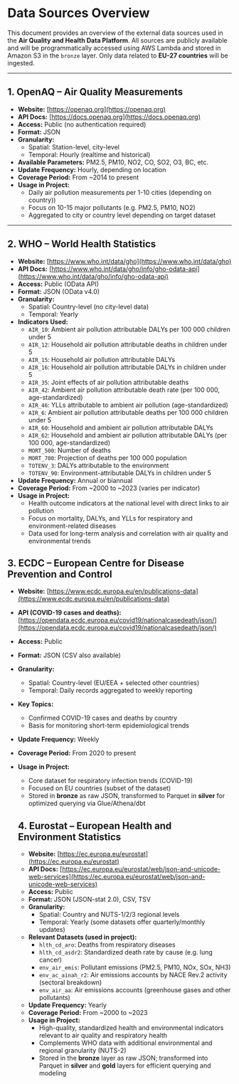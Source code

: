# Data Sources Overview

This document provides an overview of the external data sources used in the **Air Quality and Health Data Platform**. All sources are publicly available and will be programmatically accessed using AWS Lambda and stored in Amazon S3 in the `bronze` layer. Only data related to **EU-27 countries** will be ingested.

---

## 1. OpenAQ – Air Quality Measurements

- **Website:** [https://openaq.org](https://openaq.org)
- **API Docs:** [https://docs.openaq.org](https://docs.openaq.org)
- **Access:** Public (no authentication required)
- **Format:** JSON
- **Granularity:**
  - Spatial: Station-level, city-level
  - Temporal: Hourly (realtime and historical)
- **Available Parameters:** PM2.5, PM10, NO2, CO, SO2, O3, BC, etc.
- **Update Frequency:** Hourly, depending on location
- **Coverage Period:** From ~2014 to present
- **Usage in Project:**
  - Daily air pollution measurements per 1-10 cities (depending on country))
  - Focus on 10-15 major pollutants (e.g. PM2.5, PM10, NO2)
  - Aggregated to city or country level depending on target dataset

---

## 2. WHO – World Health Statistics

- **Website:** [https://www.who.int/data/gho](https://www.who.int/data/gho)
- **API Docs:** [https://www.who.int/data/gho/info/gho-odata-api](https://www.who.int/data/gho/info/gho-odata-api)
- **Access:** Public (OData API)
- **Format:** JSON (OData v4.0)
- **Granularity:**
  - Spatial: Country-level (no city-level data)
  - Temporal: Yearly
- **Indicators Used:**
  * `AIR_10`: Ambient air pollution attributable DALYs per 100 000 children under 5
  * `AIR_12`: Household air pollution attributable deaths in children under 5
  * `AIR_15`: Household air pollution attributable DALYs
  * `AIR_16`: Household air pollution attributable DALYs in children under 5
  * `AIR_35`: Joint effects of air pollution attributable deaths
  * `AIR_42`: Ambient air pollution attributable death rate (per 100 000, age-standardized)
  * `AIR_46`: YLLs attributable to ambient air pollution (age-standardized)
  * `AIR_6`: Ambient air pollution attributable deaths per 100 000 children under 5
  * `AIR_60`: Household and ambient air pollution attributable DALYs
  * `AIR_62`: Household and ambient air pollution attributable DALYs (per 100 000, age-standardized)
  * `MORT_500`: Number of deaths
  * `MORT_700`: Projection of deaths per 100 000 population
  * `TOTENV_3`: DALYs attributable to the environment
  * `TOTENV_90`: Environment-attributable DALYs in children under 5
- **Update Frequency:** Annual or biannual
- **Coverage Period:** From ~2000 to ~2023 (varies per indicator)
- **Usage in Project:**
  * Health outcome indicators at the national level with direct links to air pollution
  * Focus on mortality, DALYs, and YLLs for respiratory and environment-related diseases
  * Data used for long-term analysis and correlation with air quality and environmental trends

## 3. ECDC – European Centre for Disease Prevention and Control

* **Website:** [https://www.ecdc.europa.eu/en/publications-data](https://www.ecdc.europa.eu/en/publications-data)
* **API (COVID-19 cases and deaths):** [https://opendata.ecdc.europa.eu/covid19/nationalcasedeath/json/](https://opendata.ecdc.europa.eu/covid19/nationalcasedeath/json/)
* **Access:** Public
* **Format:** JSON (CSV also available)
* **Granularity:**

  * Spatial: Country-level (EU/EEA + selected other countries)
  * Temporal: Daily records aggregated to weekly reporting
* **Key Topics:**

  * Confirmed COVID-19 cases and deaths by country
  * Basis for monitoring short-term epidemiological trends
* **Update Frequency:** Weekly
* **Coverage Period:** From 2020 to present
* **Usage in Project:**

  * Core dataset for respiratory infection trends (COVID-19)
  * Focused on EU countries (subset of the dataset)
  * Stored in **bronze** as raw JSON, transformed to Parquet in **silver** for optimized querying via Glue/Athena/dbt

  ## 4. Eurostat – European Health and Environment Statistics


  * **Website:** [https://ec.europa.eu/eurostat](https://ec.europa.eu/eurostat)
  * **API Docs:** [https://ec.europa.eu/eurostat/web/json-and-unicode-web-services](https://ec.europa.eu/eurostat/web/json-and-unicode-web-services)
  * **Access:** Public
  * **Format:** JSON (JSON-stat 2.0), CSV, TSV
  * **Granularity:**
    * Spatial: Country and NUTS-1/2/3 regional levels
    * Temporal: Yearly (some datasets offer quarterly/monthly updates)
  * **Relevant Datasets (used in project):**
    * `hlth_cd_aro`: Deaths from respiratory diseases
    * `hlth_cd_asdr2`: Standardized death rate by cause (e.g. lung cancer)
    * `env_air_emis`: Pollutant emissions (PM2.5, PM10, NOx, SOx, NH3)
    * `env_ac_ainah_r2`: Air emissions accounts by NACE Rev.2 activity (sectoral breakdown)
    * `env_air_aa`: Air emissions accounts (greenhouse gases and other pollutants)
  * **Update Frequency:** Yearly
  * **Coverage Period:** From ~2000 to ~2023
  * **Usage in Project:**
    * High-quality, standardized health and environmental indicators relevant to air quality and respiratory health
    * Complements WHO data with additional environmental and regional granularity (NUTS-2)
    * Stored in the **bronze** layer as raw JSON; transformed into Parquet in **silver** and **gold** layers for efficient querying and modeling

